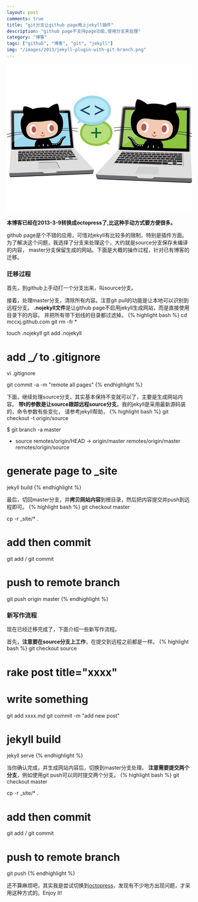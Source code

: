 ```yaml
---
layout: post
comments: true
title: "git分支让github page用上jekyll插件"
description: "github page不支持page功能,使用分支来处理"
category: "博客"
tags: ["github", "博客", "git", "jekyll"]
img: "/images/2013/jekyll-plugin-with-git-branch.png"
---
```


![git分支让github page用上jekyll插件][2]

**本博客已经在2013-3-9转换成octopress了,比这种手动方式要方便很多。**

github page是个不错的应用，可惜对jekyll有比较多的限制，特别是插件方面。
为了解决这个问题，我选择了分支来处理这个，大约就是source分支保存未编译的内容，
master分支保留生成的网站。下面是大概的操作过程，针对已有博客的迁移。

### 迁移过程

首先，到github上手动打一个分支出来，叫source分支。

接着，处理master分支，清除所有内容。注意git pull的功能是让本地可以识别到远程分支。
**.nojekyll文件**是让github page不启用jekyll生成网站，而是直接使用目录下的内容。
并把所有带下划线的目录都过滤掉。
{% highlight bash %}
cd mccxj.github.com
git rm -fr *

touch .nojekyll
git add .nojekyll

# add _*/* to .gitignore
vi .gitignore

git commit -a -m "remote all pages"
{% endhighlight %}

下面，继续处理source分支，其实基本保持不变就可以了，主要是生成网站内容。
**带t的参数是让source跟踪远程source分支**。我的jekyll是采用最新源码装的，命令参数有些变化，
请参考jekyll帮助，
{% highlight bash %}
git checkout -t origin/source

$ git branch -a
  master
* source
  remotes/origin/HEAD -> origin/master
  remotes/origin/master
  remotes/origin/source

# generate page to _site
jekyll build
{% endhighlight %}

最后，切回master分支，并**拷贝网站内容**到根目录，然后把内容提交并push到远程即可。
{% highlight bash %}
git checkout master

cp -r _site/* .

# add then commit
git add / git commit

# push to remote branch
git push origin master
{% endhighlight %}

### 新写作流程
现在已经迁移完成了，下面介绍一些新写作流程。

首先，**注意要在source分支上工作**，在提交到远程之前都是一样。
{% highlight bash %}
git checkout source

# rake post title="xxxx"
# write something
git add xxxx.md
git commit -m "add new post"

# jekyll build
jekyll serve
{% endhighlight %}

当你确认完成，并生成网站内容后，切换到master分支处理。
**注意需要提交两个分支**，例如使用git push可以同时提交两个分支。
{% highlight bash %}
git checkout master

cp -r _site/* .

# add then commit
git add / git commit

# push to remote branch
git push
{% endhighlight %}

还不算麻烦吧，其实我是尝试切换到[octopress][1]，发现有不少地方出现问题，才采用这种方式的。Enjoy It!

 [1]: http://octopress.org/
 [2]: /assets/images/2013/jekyll-plugin-with-git-branch.png